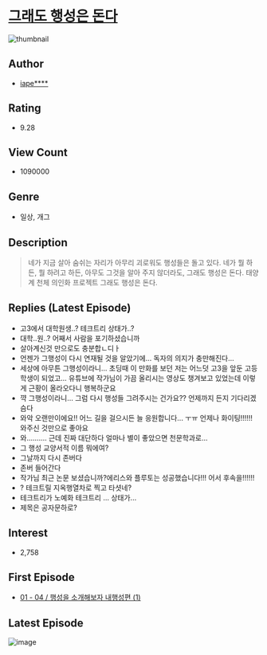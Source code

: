 # [그래도 행성은 돈다](https://comic.naver.com/bestChallenge/list?titleId=659094)
![thumbnail](https://image-comic.pstatic.net/user_contents_data/challenge_comic/2015/07/18/291506/thumbnail_title_iapetus08_211036_.jpg)

## Author
- [iape****](https://comic.naver.com/artistTitle?id=291506)

## Rating
- 9.28

## View Count
- 1090000

## Genre
- 일상, 개그

## Description
> 네가 지금 살아 숨쉬는 자리가 아무리 괴로워도 행성들은 돌고 있다. 네가 뭘 하든, 뭘 하려고 하든, 아무도 그것을 알아 주지 않더라도, 그래도 행성은 돈다. 태양계 천체 의인화 프로젝트 그래도 행성은 돈다.

## Replies (Latest Episode)
- 고3에서 대학원생..? 테크트리 상태가..?
- 대학..원..? 어째서 사람을 포기하셨습니까
- 살아계신것 만으로도 충분합ㄴ디ㅏ
- 언젠가 그행성이 다시 연재될 것을 알았기에... 독자의 의지가 충만해진다...
- 세상에 아무튼 그행성이라니... 초딩때 이 만화를 보던 저는 어느덧 고3을 앞둔 고등학생이 되었고... 유튜브에 작가님이 가끔 올리시는 영상도 챙겨보고 있었는데 이렇게 근황이 올라오다니 행복하군요
- 꺅 그행성이라니… 그럼 다시 행성들 그려주시는 건가요?? 언제까지 든지 기다리겠슴다
- 와악 오랜만이에요!! 어느 길을 걸으시든 늘 응원합니다... ㅜㅠ 언제나 화이팅!!!!!! 와주신 것만으로 좋아요
- 와.......... 근데 진짜 대단하다 얼마나 별이 좋았으면 천문학과로...
- 그 행성 교양서적 이름 뭐에여?
- 그날까지 다시 존버다
- 존버 들어간다
- 작가님 최근 논문 보셨습니까?에리스와 플루토는 성공했습니다!!! 어서 후속을!!!!!!
- ? 테크트릴 지옥행열차로 찍고 타셧네?
- 테크트리가 노예화 테크트리 ... 상태가...
- 제목은 공자문하로?

## Interest
- 2,758

## First Episode
- [01 - 04 / 행성을 소개해보자 내행성편 (1)](https://comic.naver.com/bestChallenge/detail?titleId=659094&no=1)

## Latest Episode
![image](https://image-comic.pstatic.net/user_contents_data/challenge_comic/2021/11/06/291506/upload_7161679313515996005.jpeg)
